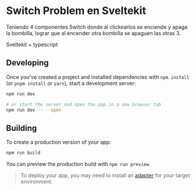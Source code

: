 # Switch Problem en Sveltekit

Teniendo 4 componentes Switch donde al clickearlos se enciende y apaga la bombilla, lograr que al encender otra bombilla se apaguen las otras 3.

Sveltekit + typescript

## Developing

Once you've created a project and installed dependencies with `npm install` (or `pnpm install` or `yarn`), start a development server:

```bash
npm run dev

# or start the server and open the app in a new browser tab
npm run dev -- --open
```

## Building

To create a production version of your app:

```bash
npm run build
```

You can preview the production build with `npm run preview`.

> To deploy your app, you may need to install an [adapter](https://kit.svelte.dev/docs/adapters) for your target environment.

